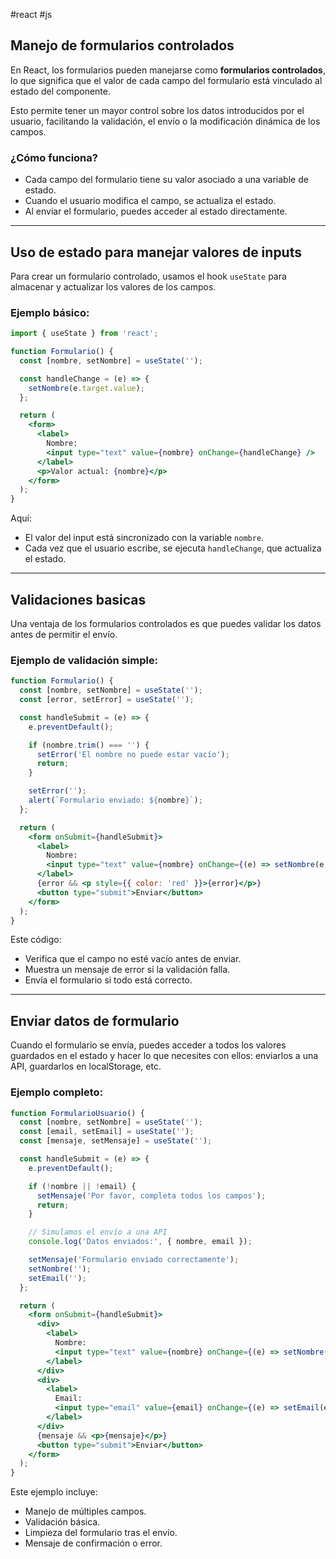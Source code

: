 #react #js

## Manejo de formularios controlados

En React, los formularios pueden manejarse como **formularios controlados**, lo que significa que el valor de cada campo del formulario está vinculado al estado del componente.

Esto permite tener un mayor control sobre los datos introducidos por el usuario, facilitando la validación, el envío o la modificación dinámica de los campos.

### ¿Cómo funciona?

- Cada campo del formulario tiene su valor asociado a una variable de estado.
- Cuando el usuario modifica el campo, se actualiza el estado.
- Al enviar el formulario, puedes acceder al estado directamente.

---

## Uso de estado para manejar valores de inputs

Para crear un formulario controlado, usamos el hook `useState` para almacenar y actualizar los valores de los campos.

### Ejemplo básico:
```jsx
import { useState } from 'react';

function Formulario() {
  const [nombre, setNombre] = useState('');

  const handleChange = (e) => {
    setNombre(e.target.value);
  };

  return (
    <form>
      <label>
        Nombre:
        <input type="text" value={nombre} onChange={handleChange} />
      </label>
      <p>Valor actual: {nombre}</p>
    </form>
  );
}
```

Aquí:
- El valor del input está sincronizado con la variable `nombre`.
- Cada vez que el usuario escribe, se ejecuta `handleChange`, que actualiza el estado.

---

## Validaciones basicas

Una ventaja de los formularios controlados es que puedes validar los datos antes de permitir el envío.

### Ejemplo de validación simple:
```jsx
function Formulario() {
  const [nombre, setNombre] = useState('');
  const [error, setError] = useState('');

  const handleSubmit = (e) => {
    e.preventDefault();

    if (nombre.trim() === '') {
      setError('El nombre no puede estar vacío');
      return;
    }

    setError('');
    alert(`Formulario enviado: ${nombre}`);
  };

  return (
    <form onSubmit={handleSubmit}>
      <label>
        Nombre:
        <input type="text" value={nombre} onChange={(e) => setNombre(e.target.value)} />
      </label>
      {error && <p style={{ color: 'red' }}>{error}</p>}
      <button type="submit">Enviar</button>
    </form>
  );
}
```

Este código:
- Verifica que el campo no esté vacío antes de enviar.
- Muestra un mensaje de error si la validación falla.
- Envía el formulario si todo está correcto.

---

## Enviar datos de formulario

Cuando el formulario se envía, puedes acceder a todos los valores guardados en el estado y hacer lo que necesites con ellos: enviarlos a una API, guardarlos en localStorage, etc.

### Ejemplo completo:
```jsx
function FormularioUsuario() {
  const [nombre, setNombre] = useState('');
  const [email, setEmail] = useState('');
  const [mensaje, setMensaje] = useState('');

  const handleSubmit = (e) => {
    e.preventDefault();

    if (!nombre || !email) {
      setMensaje('Por favor, completa todos los campos');
      return;
    }

    // Simulamos el envío a una API
    console.log('Datos enviados:', { nombre, email });

    setMensaje('Formulario enviado correctamente');
    setNombre('');
    setEmail('');
  };

  return (
    <form onSubmit={handleSubmit}>
      <div>
        <label>
          Nombre:
          <input type="text" value={nombre} onChange={(e) => setNombre(e.target.value)} />
        </label>
      </div>
      <div>
        <label>
          Email:
          <input type="email" value={email} onChange={(e) => setEmail(e.target.value)} />
        </label>
      </div>
      {mensaje && <p>{mensaje}</p>}
      <button type="submit">Enviar</button>
    </form>
  );
}
```

Este ejemplo incluye:
- Manejo de múltiples campos.
- Validación básica.
- Limpieza del formulario tras el envío.
- Mensaje de confirmación o error.
